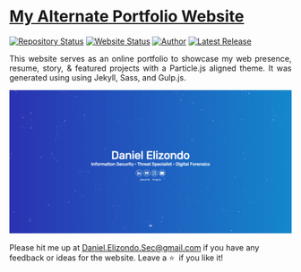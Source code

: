 # <a href="(https://desecurity.github.io/Portfolio/)" target="_blank">My Alternate Portfolio Website</a>

[![Repository Status](https://img.shields.io/badge/Repository%20Status-Maintained-dark%20green.svg)](https://github.com/DeSecurity/Portfolio)
[![Website Status](https://img.shields.io/badge/Website%20Status-Online-green)](https://desecurity.github.io/Portfolio/)
[![Author](https://img.shields.io/badge/Author-Daniel%20Elizondo-blue.svg)](https://www.linkedin.com/in/daniel-elizondo-608b128a/)
[![Latest Release](https://img.shields.io/badge/Latest%20Release-07%20January%202024-yellow.svg)](https://github.com/DeSecurity/Portfolio/commit/main)

 <p align="justify">This website serves as an online portfolio to showcase my web presence, resume, story, & featured projects with a Particle.js aligned theme. It was generated using using Jekyll, Sass, and Gulp.js.</p>

![My Alternate Portfolio Website](https://github.com/DeSecurity/Portfolio/blob/main/My-Alternate-Portfolio-Website.jpg)

Please hit me up at Daniel.Elizondo.Sec@gmail.com if you have any feedback or ideas for the website. Leave a :star: &nbsp;if you like it!
